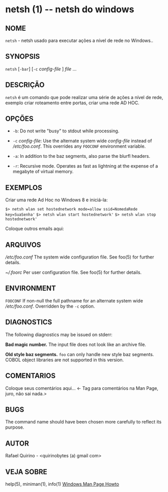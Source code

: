 netsh (1) -- netsh do windows 
===============================================

NOME
----

`netsh` - netsh usado para executar ações a nível de rede no Windows..

SYNOPSIS
--------

`netsh` [`-bar`] [`-c` *config-file* ] *file* ...

DESCRIÇÃO
---------

`netsh` é um comando que pode realizar uma série de ações a nível de rede, exemplo criar roteamento entre portas, criar uma rede AD HOC.

OPÇÕES
------

* `-b`:
  Do not write "busy" to stdout while processing.

* `-c` *config-file*:
  Use the alternate system wide *config-file* instead of */etc/foo.conf*. This
  overrides any `FOOCONF` environment variable.

* `-a`:
  In addition to the baz segments, also parse the blurfl headers.

* `-r`:
  Recursive mode. Operates as fast as lightning at the expense of a megabyte
  of virtual memory.

EXEMPLOS
--------

Criar uma rede Ad Hoc no Windows 8 e iniciá-la:

   `$> netsh wlan set hostednetwork mode=allow ssid=NomedaRede key=SuaSenha'`
   `$> netsh wlan start hostednetwork'`
   `$> netsh wlan stop hostednetwork'`

Coloque outros emails aqui:


ARQUIVOS
--------


*/etc/foo.conf*
  The system wide configuration file. See foo(5) for further details.

*~/.foorc*
  Per user configuration file. See foo(5) for further details.

ENVIRONMENT
-----------

`FOOCONF`
  If non-null the full pathname for an alternate system wide */etc/foo.conf*.
  Overridden by the `-c` option.

DIAGNOSTICS
-----------

The following diagnostics may be issued on stderr:

**Bad magic number.**
  The input file does not look like an archive file.

**Old style baz segments.**
  `foo` can only handle new style baz segments. COBOL object libraries are not
  supported in this version.

COMENTARIOS
-----------

Coloque seus comentários aqui...
<- Tag para comentários na Man Page, juro, não sai nada.>

BUGS
----

The command name should have been chosen more carefully to reflect its
purpose.

AUTOR
-----

Rafael Quirino - <quirinobytes (a) gmail com>

VEJA SOBRE
----------

help(5), miniman(1), info(1) [Windows Man Page Howto](
http://www.schweikhardt.net/man_page_howto.html)
